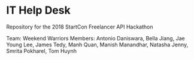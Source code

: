 # IT Help Desk

Repository for the 2018 StartCon Freelancer API Hackathon

Team: Weekend Warriors
Members: Antonio Daniswara, Bella Jiang, Jae Young Lee, James Tedy, Manh Quan, Manish Manandhar, Natasha Jenny, Smrita Pokharel, Tom Huynh
